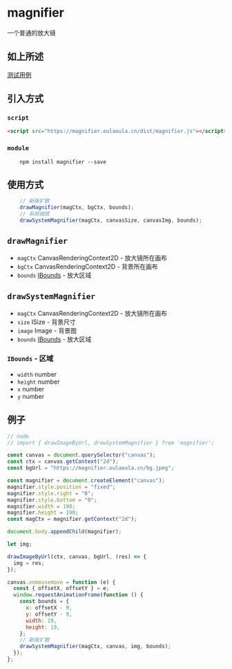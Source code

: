 # magnifier

一个普通的放大镜

## 如上所述

[测试用例](./test1.html)

## 引入方式

### `script`

```html
<script src="https://magnifier.oulaoula.cn/dist/magnifier.js"></script>
```

### `module`

```
    npm install magnifier --save
```

## 使用方式

``` ts
    // 新版扩散
    drawMagnifier(magCtx, bgCtx, bounds);
    // 系统缩放
    drawSystemMagnifier(magCtx, canvasSize, canvasImg, bounds);
```

## `drawMagnifier`
- `magCtx` CanvasRenderingContext2D - 放大镜所在画布
- `bgCtx` CanvasRenderingContext2D - 背景所在画布
- `bounds` [IBounds](#bounds) - 放大区域

## `drawSystemMagnifier`
- `magCtx` CanvasRenderingContext2D - 放大镜所在画布
- `size` ISize - 背景尺寸
- `image` Image - 背景图
- `bounds` [IBounds](#bounds) - 放大区域

### <span id="bounds">`IBounds`</span> - 区域
- `width` number
- `height` number
- `x` number
- `y` number

## 例子

```js
// node
// import { drawImageByUrl, drawSystemMagnifier } from 'magnifier';

const canvas = document.querySelector("canvas");
const ctx = canvas.getContext("2d");
const bgUrl = "https://magnifier.oulaoula.cn/bg.jpeg";

const magnifier = document.createElement("canvas");
magnifier.style.position = "fixed";
magnifier.style.right = "0";
magnifier.style.bottom = "0";
magnifier.width = 190;
magnifier.height = 190;
const magCtx = magnifier.getContext("2d");

document.body.appendChild(magnifier);

let img;

drawImageByUrl(ctx, canvas, bgUrl, (res) => {
  img = res;
});

canvas.onmousemove = function (e) {
  const { offsetX, offsetY } = e;
  window.requestAnimationFrame(function () {
    const bounds = {
      x: offsetX - 9,
      y: offsetY - 9,
      width: 19,
      height: 19,
    };
    // 新版扩散
    drawSystemMagnifier(magCtx, canvas, img, bounds);
  });
};
```
